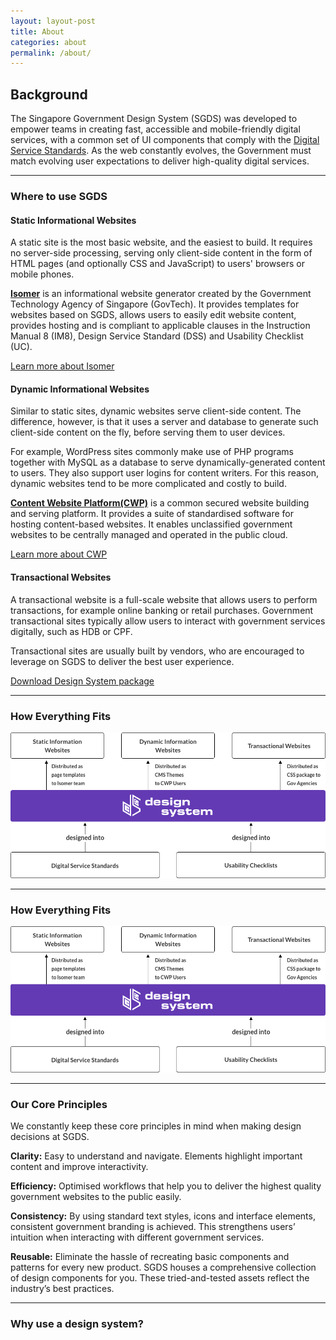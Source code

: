 ```yaml
---
layout: layout-post
title: About
categories: about
permalink: /about/
---
```


Background
----------

The Singapore Government Design System (SGDS) was developed to empower teams in creating fast, accessible and mobile-friendly digital services, with a common set of UI components that comply with the [Digital Service Standards](https://www.tech.gov.sg/digital-service-standards/). As the web constantly evolves, the Government must match evolving user expectations to deliver high-quality digital services.

* * *

### Where to use SGDS

#### Static Informational Websites

A static site is the most basic website, and the easiest to build. It requires no server-side processing, serving only client-side content in the form of HTML pages (and optionally CSS and JavaScript) to users' browsers or mobile phones.

**[Isomer](https://www.isomer.gov.sg/)** is an informational website generator created by the Government Technology Agency of Singapore (GovTech). It provides templates for websites based on SGDS, allows users to easily edit website content, provides hosting and is compliant to applicable clauses in the Instruction Manual 8 (IM8), Design Service Standard (DSS) and Usability Checklist (UC).

[Learn more about Isomer](https://isomer.gov.sg/)

#### Dynamic Informational Websites

Similar to static sites, dynamic websites serve client-side content. The difference, however, is that it uses a server and database to generate such client-side content on the fly, before serving them to user devices.

For example, WordPress sites commonly make use of PHP programs together with MySQL as a database to serve dynamically-generated content to users. They also support user logins for content writers. For this reason, dynamic websites tend to be more complicated and costly to build.

**[Content Website Platform(CWP)](https://www.xtremax.com/discover-cwp)** is a common secured website building and serving platform. It provides a suite of standardised software for hosting content-based websites. It enables unclassified government websites to be centrally managed and operated in the public cloud.

[Learn more about CWP](https://www.xtremax.com/discover-cwp)

#### Transactional Websites

A transactional website is a full-scale website that allows users to perform transactions, for example online banking or retail purchases. Government transactional sites typically allow users to interact with government services digitally, such as HDB or CPF.

Transactional sites are usually built by vendors, who are encouraged to leverage on SGDS to deliver the best user experience.

[Download Design System package](/assets/downloads/sgds-govtech.zip)

* * *

### How Everything Fits

![relationships](/assets/img/img_relationships.png)

* * *

### How Everything Fits

![relationships](/assets/img/img_relationships.png)

* * *

### Our Core Principles

We constantly keep these core principles in mind when making design decisions at SGDS.

**Clarity:** Easy to understand and navigate. Elements highlight important content and improve interactivity.

**Efficiency:** Optimised workflows that help you to deliver the highest quality government websites to the public easily.

**Consistency:** By using standard text styles, icons and interface elements, consistent government branding is achieved. This strengthens users’ intuition when interacting with different government services.

**Reusable:** Eliminate the hassle of recreating basic components and patterns for every new product. SGDS houses a comprehensive collection of design components for you. These tried-and-tested assets reflect the industry’s best practices.

* * *

### Why use a design system?


